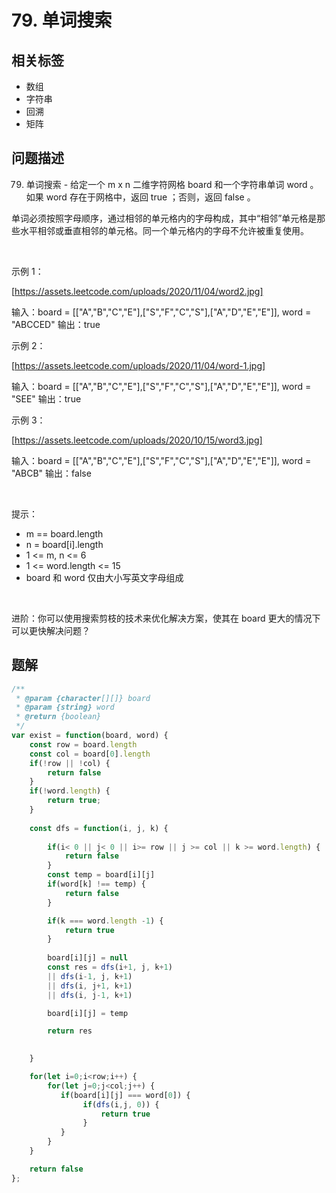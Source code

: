 
# 79. 单词搜索

## 相关标签

- 数组
- 字符串
- 回溯
- 矩阵

## 问题描述 

79. 单词搜索 - 给定一个 m x n 二维字符网格 board 和一个字符串单词 word 。如果 word 存在于网格中，返回 true ；否则，返回 false 。

单词必须按照字母顺序，通过相邻的单元格内的字母构成，其中“相邻”单元格是那些水平相邻或垂直相邻的单元格。同一个单元格内的字母不允许被重复使用。

 

示例 1：

[https://assets.leetcode.com/uploads/2020/11/04/word2.jpg]


输入：board = [["A","B","C","E"],["S","F","C","S"],["A","D","E","E"]], word = "ABCCED"
输出：true


示例 2：

[https://assets.leetcode.com/uploads/2020/11/04/word-1.jpg]


输入：board = [["A","B","C","E"],["S","F","C","S"],["A","D","E","E"]], word = "SEE"
输出：true


示例 3：

[https://assets.leetcode.com/uploads/2020/10/15/word3.jpg]


输入：board = [["A","B","C","E"],["S","F","C","S"],["A","D","E","E"]], word = "ABCB"
输出：false


 

提示：

 * m == board.length
 * n = board[i].length
 * 1 <= m, n <= 6
 * 1 <= word.length <= 15
 * board 和 word 仅由大小写英文字母组成

 

进阶：你可以使用搜索剪枝的技术来优化解决方案，使其在 board 更大的情况下可以更快解决问题？

## 题解


```ts
/**
 * @param {character[][]} board
 * @param {string} word
 * @return {boolean}
 */
var exist = function(board, word) {
    const row = board.length
    const col = board[0].length
    if(!row || !col) {
        return false
    }
    if(!word.length) {
        return true;
    }
 
    const dfs = function(i, j, k) {
  
        if(i< 0 || j< 0 || i>= row || j >= col || k >= word.length) {
            return false
        }  
        const temp = board[i][j]
        if(word[k] !== temp) {
            return false
        }

        if(k === word.length -1) {
            return true
        }       
 
        board[i][j] = null
        const res = dfs(i+1, j, k+1) 
        || dfs(i-1, j, k+1) 
        || dfs(i, j+1, k+1)
        || dfs(i, j-1, k+1) 

        board[i][j] = temp

        return res

            
    }

    for(let i=0;i<row;i++) {
        for(let j=0;j<col;j++) {
           if(board[i][j] === word[0]) {
                if(dfs(i,j, 0)) {
                    return true
                }
           }
        }
    }

    return false
};
````